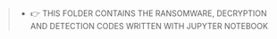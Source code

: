 
>- :point_right: THIS FOLDER CONTAINS THE RANSOMWARE, DECRYPTION AND DETECTION CODES WRITTEN WITH JUPYTER NOTEBOOK
